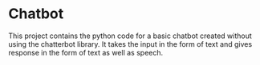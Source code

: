 # Chatbot
This project contains the python code for a  basic chatbot created without using the chatterbot library. It takes the input in the form of text and gives response in the form of text as well as speech.
